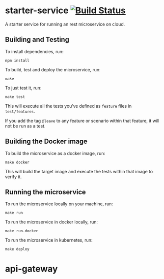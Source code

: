 # starter-service [![Build Status](https://travis.ibm.com/hursley-assistant/api-server.svg?token=XTD7QzLFN4Yif5JNiVxf&branch=master)](https://travis.ibm.com/hursley-assistant/api-server)
A starter service for running an rest microservice on cloud.

## Building and Testing

To install dependencies, run:

```
npm install
```

To build, test and deploy the microservice, run:
```
make
```

To just test it, run:
```
make test
```

This will execute all the tests you've defined as `feature` files in `test/features`.

If you add the tag `@leave` to any feature or scenario within that feature, it will not be run as a test.

## Building the Docker image
To build the microservice as a docker image, run:
```
make docker
```
This will build the target image and execute the tests within that image to verify it.

## Running the microservice
To run the microservice locally on your machine, run:
```
make run
```

To run the microservice in docker locally, run:
```
make run-docker
```

To run the microservice in kubernetes, run:
```
make deploy
```
# api-gateway
